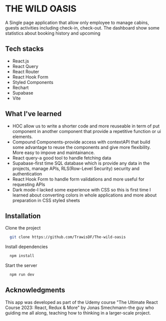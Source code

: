 # THE WILD OASIS

A Single page application that allow only employee to manage cabins, guests activities including check-in, check-out. The dashboard show some statistics about booking history and upcoming

## Tech stacks

- React.js
- React Query
- React Router
- React Hook Form
- Styled Components
- Rechart
- Supabase
- Vite

## What I've learned

- HOC allow us to write a shorter code and more reuseable in term of put component in another component that provide a repetitive function or ui elements.
- Compound Components-provide access with contextAPI that build some advantage to reuse the components and give more flexibility. More easy to impove and maintainance. 
- React query-a good tool to handle fetching data 
- Supabase-first time SQL database which is provide any data in the projects, manage APIs, RLS(Row-Level Security) security and authentication 
- React Hook Form to handle form validations and more useful for requesting APIs
- Dark mode-I lacked some experience with CSS so this is first time I learned about converting colors in whole applications and more about preparation in CSS styled sheets

## Installation

Clone the project

```bash
  git clone https://github.com/TrawisDF/The-wild-oasis
```

Install dependencies
```bash
  npm install
```

Start the server
```bash
  npm run dev
```


## Acknowledgments
This app was developed as part of the Udemy course "The Ultimate React Course 2023: React, Redux & More" by Jonas Smechmann-the guy who guiding me all along, teaching how to thinking in a larger-scale project.
